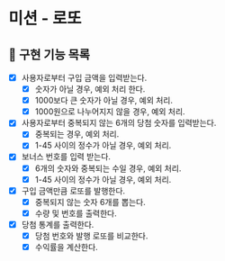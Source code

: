 # 미션 - 로또

## 🚀 구현 기능 목록

- [x] 사용자로부터 구입 금액을 입력받는다.
  - [x] 숫자가 아닐 경우, 예외 처리 한다.
  - [x] 1000보다 큰 숫자가 아닐 경우, 예외 처리.
  - [x] 1000원으로 나누어지지 않을 경우, 예외 처리.
- [x] 사용자로부터 중복되지 않는 6개의 당첨 숫자를 입력받는다.
  - [x] 중복되는 경우, 예외 처리.
  - [x] 1-45 사이의 정수가 아닐 경우, 예외 처리.
- [x] 보너스 번호를 입력 받는다.
  - [x] 6개의 숫자와 중복되는 수일 경우, 예외 처리.
  - [x] 1-45 사이의 정수가 아닐 경우, 예외 처리.
- [x] 구입 금액만큼 로또를 발행한다.
  - [x] 중복되지 않는 숫자 6개를 뽑는다.
  - [x] 수량 및 번호를 출력한다.
- [x] 당첨 통계를 출력한다.
  - [x] 당첨 번호와 발행 로또를 비교한다.
  - [x] 수익률을 계산한다.
